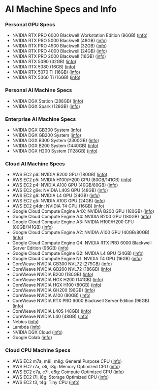 # AI Machine Specs and Info

### Personal GPU Specs
- NVIDIA RTX PRO 6000 Blackwell Workstation Edition (96GB) ([info](https://www.nvidia.com/en-us/products/workstations/professional-desktop-gpus/))
- NVIDIA RTX PRO 5000 Blackwell (48GB) ([info](https://www.nvidia.com/en-us/products/workstations/professional-desktop-gpus/))
- NVIDIA RTX PRO 4500 Blackwell (32GB) ([info](https://www.nvidia.com/en-us/products/workstations/professional-desktop-gpus/))
- NVIDIA RTX PRO 4000 Blackwell (24GB) ([info](https://www.nvidia.com/en-us/products/workstations/professional-desktop-gpus/))
- NVIDIA RTX PRO 2000 Blackwell (16GB) ([info](https://www.nvidia.com/en-us/products/workstations/professional-desktop-gpus/))
- NVIDIA RTX 5090 (32GB) ([info](https://www.nvidia.com/en-us/geforce/graphics-cards/50-series/))
- NVIDIA RTX 5080 (16GB) ([info](https://www.nvidia.com/en-us/geforce/graphics-cards/50-series/))
- NVIDIA RTX 5070 Ti (16GB) ([info](https://www.nvidia.com/en-us/geforce/graphics-cards/50-series/))
- NVIDIA RTX 5060 Ti (16GB) ([info](https://www.nvidia.com/en-us/geforce/graphics-cards/50-series/))

### Personal AI Machine Specs
- NVIDIA DGX Station (288GB) ([info](https://www.nvidia.com/en-us/products/workstations/dgx-station/))
- NVIDIA DGX Spark (128GB) ([info](https://www.nvidia.com/en-us/products/workstations/dgx-spark/))

### Enterprise AI Machine Specs
- NVIDIA DGX GB300 System ([info](https://www.nvidia.com/en-us/data-center/dgx-gb300/?ncid=no-ncid))
- NVIDIA DGX GB200 System ([info](https://www.nvidia.com/en-us/data-center/dgx-gb200/?ncid=no-ncid))
- NVIDIA DGX B300 System (2300GB) ([info](https://www.nvidia.com/en-us/data-center/dgx-b300/?ncid=no-ncid))
- NVIDIA DGX B200 System (1440GB) ([info](https://www.nvidia.com/en-us/data-center/dgx-b200/?ncid=no-ncid))
- NVIDIA DGX H200 System (1128GB) ([info](https://www.nvidia.com/en-us/data-center/dgx-h200/?ncid=no-ncid))

### Cloud AI Machine Specs
- AWS EC2 p6: NVIDIA B200 GPU (180GB) ([info](https://aws.amazon.com/ec2/instance-types/p6/))
- AWS EC2 p5: NVIDIA H100/H200 GPU (80GB/141GB) ([info](https://aws.amazon.com/ec2/instance-types/p5/))
- AWS EC2 p4: NVIDIA A100 GPU (40GB/80GB) ([info](https://aws.amazon.com/ec2/instance-types/p4/))
- AWS EC2 g6e: NVIDIA L40S GPU (48GB) ([info](https://aws.amazon.com/ec2/instance-types/g6e/))
- AWS EC2 g6: NVIDIA L4 GPU (24GB) ([info](https://aws.amazon.com/ec2/instance-types/g6/))
- AWS EC2 g5: NVIDIA A10G GPU (24GB) ([info](https://aws.amazon.com/ec2/instance-types/g5/))
- AWS EC2 g4dn: NVIDIA T4 GPU (16GB) ([info](https://aws.amazon.com/ec2/instance-types/g4/))
- Google Cloud Compute Engine A4X: NVIDIA B200 GPU (180GB) ([info](https://cloud.google.com/compute/docs/accelerator-optimized-machines))
- Google Cloud Compute Engine A4: NVIDIA B200 GPU (180GB) ([info](https://cloud.google.com/compute/docs/accelerator-optimized-machines))
- Google Cloud Compute Engine A3: NVIDIA H100/H200 GPU (80GB/141GB) ([info](https://cloud.google.com/compute/docs/accelerator-optimized-machines))
- Google Cloud Compute Engine A2: NVIDIA A100 GPU (40GB/80GB) ([info](https://cloud.google.com/compute/docs/accelerator-optimized-machines))
- Google Cloud Compute Engine G4: NVIDIA RTX PRO 6000 Blackwell Server Edition (96GB) ([info](https://cloud.google.com/compute/docs/accelerator-optimized-machines))
- Google Cloud Compute Engine G2: NVIDIA L4 GPU (24GB) ([info](https://cloud.google.com/compute/docs/accelerator-optimized-machines))
- Google Cloud Compute Engine N1: NVIDIA T4 GPU (16GB) ([info](https://cloud.google.com/compute/docs/accelerator-optimized-machines))
- CoreWeave NVIDIA GB300 NVL72 (279GB) ([info](https://www.coreweave.com/products/nvidia-blackwell))
- CoreWeave NVIDIA GB200 NVL72 (186GB) ([info](https://www.coreweave.com/products/nvidia-blackwell))
- CoreWeave NVIDIA B200 (180GB) ([info](https://www.coreweave.com/products/nvidia-blackwell))
- CoreWeave NVIDIA HGX H200 (141GB) ([info](https://www.coreweave.com/products/hgx-h100-h200))
- CoreWeave NVIDIA HGX H100 (80GB) ([info](https://www.coreweave.com/products/hgx-h100-h200))
- CoreWeave NVIDIA GH200 (96GB) ([info](https://www.coreweave.com/products/hgx-h100-h200))
- CoreWeave NVIDIA A100 (80GB) ([info](https://www.coreweave.com/products/gpu-compute))
- CoreWeave NVIDIA RTX PRO 6000 Blackwell Server Edition (96GB) ([info](https://www.coreweave.com/products/gpu-compute))
- CoreWeave NVIDIA L40S (48GB) ([info](https://www.coreweave.com/products/gpu-compute))
- CoreWeave NVIDIA L40 (48GB) ([info](https://www.coreweave.com/products/gpu-compute))
- Nebius ([info](https://nebius.com/))
- Lambda ([info](https://lambda.ai/))
- NVIDIA DGX Cloud ([info](https://www.nvidia.com/en-us/data-center/dgx-cloud/))
- Google Colab ([info](https://colab.research.google.com/))

### Cloud CPU Machine Specs
- AWS EC2 m7a, m8i, m8g: General Purpose CPU ([info](https://aws.amazon.com/ec2/instance-types/m8i/))
- AWS EC2 r7a, r8i, r8g: Memory Optimized CPU ([info](https://aws.amazon.com/ec2/instance-types/r8i/))
- AWS EC2 c7a, c7i, c8g: Compute Optimized CPU ([info](https://aws.amazon.com/ec2/instance-types/c7i/))
- AWS EC2 i7i, i8g: Storage Optimized CPU ([info](https://aws.amazon.com/ec2/instance-types/i7i/))
- AWS EC2 t3, t4g: Tiny CPU ([info](https://aws.amazon.com/ec2/instance-types/t3/))
